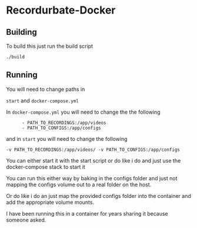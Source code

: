 # Recordurbate-Docker

## Building
To build this just run the build script

`./build`

## Running
You will need to change paths in

`start` and 
`docker-compose.yml` 

In `docker-compose.yml` you will need to change the the following

```   
      - PATH_TO_RECORDINGS:/app/videos
      - PATH_TO_CONFIGS:/app/configs
```
and in `start` you will need to change the following

```
-v PATH_TO_RECORDINGS:/app/videos/ -v PATH_TO_CONFIGS:/app/configs
```

You can either start it with the start script or do like i do and just use the docker-compose stack to start it

You can run this either way by baking in the configs folder and just not mapping the configs volume out to a real folder on the host.

Or do like i do an just map the provided configs folder into the container and add the appropriate volume mounts.

I have been running this in a container for years sharing it because someone asked.









